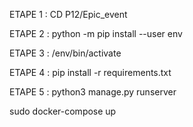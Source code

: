 


ETAPE 1 : CD P12/Epic_event




ETAPE 2 : python -m pip install --user env


ETAPE 3 : /env/bin/activate



ETAPE 4 : pip install -r requirements.txt




ETAPE 5 : python3 manage.py runserver







sudo docker-compose up
